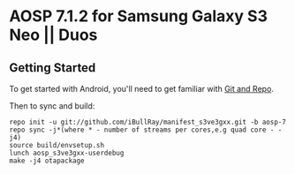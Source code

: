 AOSP 7.1.2 for Samsung Galaxy S3 Neo || Duos
============================================

Getting Started
---------------

To get started with Android, you'll need to get
familiar with [Git and Repo](http://source.android.com/source/using-repo.html).

Then to sync and build:

    repo init -u git://github.com/iBullRay/manifest_s3ve3gxx.git -b aosp-7
    repo sync -j*(where * - number of streams per cores,e.g quad core - -j4)
    source build/envsetup.sh
    lunch aosp_s3ve3gxx-userdebug
    make -j4 otapackage
